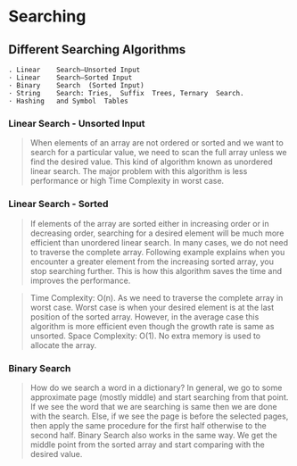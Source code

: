 # Searching

## Different Searching Algorithms

	. Linear	Search–Unsorted	Input 
	· Linear	Search–Sorted Input
	· Binary	Search	(Sorted	Input) 
	· String	Search:	Tries,	Suffix	Trees, Ternary	Search. 
	· Hashing	and	Symbol	Tables

### Linear Search - Unsorted Input

> When	elements	of	an	array	are	not	ordered	or	sorted	and	we	want	to	search	for	a	particular	value,	we need	to	scan	the	full	array	unless	we	find	the	desired	value.	This	kind	of	algorithm	known	as	unordered linear	search.	The	major	problem	with	this	algorithm	is	less	performance	or	high	Time	Complexity	in worst	case.

### Linear Search - Sorted
> If	elements	of	the	array	are	sorted	either	in	increasing	order	or	in	decreasing	order,	searching	for	a desired	element	will	be	much	more	efficient	than	unordered	linear	search.	In	many	cases,	we	do	not	need to	traverse	the	complete	array.	Following	example	explains	when	you	encounter	a	greater	element	from the	increasing	sorted	array,	you	stop	searching	further.	This	is	how	this	algorithm	saves	the	time	and improves	the	performance.

> Time	Complexity:	O(n).	As	we	need	to	traverse	the	complete	array	in	worst	case.	Worst	case	is	when your	desired	element	is	at	the	last	position	of	the	sorted	array.	However,	in	the	average	case	this algorithm	is	more	efficient	even	though	the	growth	rate	is	same	as	unsorted. Space	Complexity:	O(1).	No	extra	memory	is	used	to	allocate	the	array.

### Binary Search
> How	do	we	search	a	word	in	a	dictionary?	In	general,	we	go	to	some	approximate	page	(mostly	middle) and	start	searching	from	that	point.	If	we	see	the	word	that	we	are	searching	is	same	then	we	are	done with	the	search.	Else,	if	we	see	the	page	is	before	the	selected	pages,	then	apply	the	same	procedure	for the	first	half	otherwise	to	the	second	half.	Binary	Search	also	works	in	the	same	way.	We	get	the	middle point	from	the	sorted	array	and	start	comparing	with	the	desired	value.